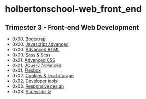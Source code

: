 # holbertonschool-web_front_end

## Trimester 3 - Front-end Web Development  
- 0x00. [Bootstrap](https://github.com/tayloradam1999/holbertonschool-web_front_end/tree/main/0x00-Bootstrap)  
- 0x00. [Javascript Advanced](https://github.com/tayloradam1999/holbertonschool-web_front_end/tree/main/0x00-Javascript_advanced)  
- 0x00. [Advanced HTML](https://github.com/tayloradam1999/holbertonschool-web_front_end/tree/main/0x00-html_advanced)  
- 0x00. [Sass & Scss](https://github.com/tayloradam1999/holbertonschool-web_front_end/tree/main/0x00-sass_scss)  
- 0x01. [Advanced CSS](https://github.com/tayloradam1999/holbertonschool-web_front_end/tree/main/0x01-CSS_advanced)  
- 0x01. [JQuery Advanced](https://github.com/tayloradam1999/holbertonschool-web_front_end/tree/main/0x01-JQuery_advanced)  
- 0x01. [Flexbox](https://github.com/tayloradam1999/holbertonschool-web_front_end/tree/main/0x01-flexbox)  
- 0x02. [Cookies & local storage](https://github.com/tayloradam1999/holbertonschool-web_front_end/tree/main/0x02-Cookies_local_storage)  
- 0x02. [Developer tools](https://github.com/tayloradam1999/holbertonschool-web_front_end/tree/main/0x02-developer_tools)  
- 0x03. [Responsive design](https://github.com/tayloradam1999/holbertonschool-web_front_end/tree/main/0x03-responsive_design)  
- 0x03. [Accessibility](https://github.com/tayloradam1999/holbertonschool-web_front_end/tree/main/0x03-accessibility)  